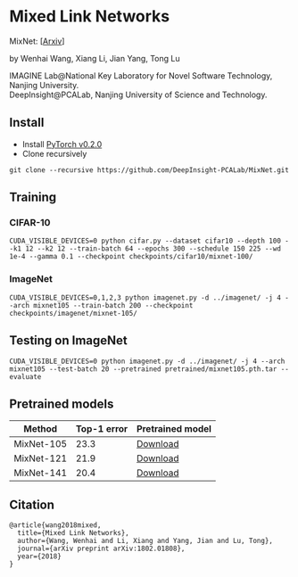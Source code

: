 # Mixed Link Networks
MixNet: [[Arxiv](https://arxiv.org/abs/1802.01808)]

by Wenhai Wang, Xiang Li, Jian Yang, Tong Lu

IMAGINE Lab@National Key Laboratory for Novel Software Technology, Nanjing University.  
DeepInsight@PCALab, Nanjing University of Science and Technology.

## Install
* Install [PyTorch v0.2.0](http://pytorch.org/)
* Clone recursively
```
git clone --recursive https://github.com/DeepInsight-PCALab/MixNet.git
```

## Training
### CIFAR-10
```
CUDA_VISIBLE_DEVICES=0 python cifar.py --dataset cifar10 --depth 100 --k1 12 --k2 12 --train-batch 64 --epochs 300 --schedule 150 225 --wd 1e-4 --gamma 0.1 --checkpoint checkpoints/cifar10/mixnet-100/
```

### ImageNet
```
CUDA_VISIBLE_DEVICES=0,1,2,3 python imagenet.py -d ../imagenet/ -j 4 --arch mixnet105 --train-batch 200 --checkpoint checkpoints/imagenet/mixnet-105/
```

## Testing on ImageNet
```
CUDA_VISIBLE_DEVICES=0 python imagenet.py -d ../imagenet/ -j 4 --arch mixnet105 --test-batch 20 --pretrained pretrained/mixnet105.pth.tar --evaluate
```

## Pretrained models

| Method | Top-1 error | Pretrained model |
| - | - | - | 
| MixNet-105 | 23.3 | [Download](https://pan.baidu.com/s/1q-LjwofEu2nM7feZClTA7w) |
| MixNet-121 | 21.9 | [Download](https://pan.baidu.com/s/1wIzkO0UVIXd_BPx_lmT7_w) |
| MixNet-141 | 20.4 | [Download](https://pan.baidu.com/s/1lYczUcAczhkQqpEwjZT66Q) |

## Citation
```
@article{wang2018mixed,  
  title={Mixed Link Networks},  
  author={Wang, Wenhai and Li, Xiang and Yang, Jian and Lu, Tong},  
  journal={arXiv preprint arXiv:1802.01808},  
  year={2018}  
}
```